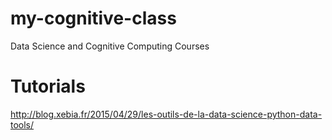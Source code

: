 # my-cognitive-class
Data Science and Cognitive Computing Courses

# Tutorials 

http://blog.xebia.fr/2015/04/29/les-outils-de-la-data-science-python-data-tools/


